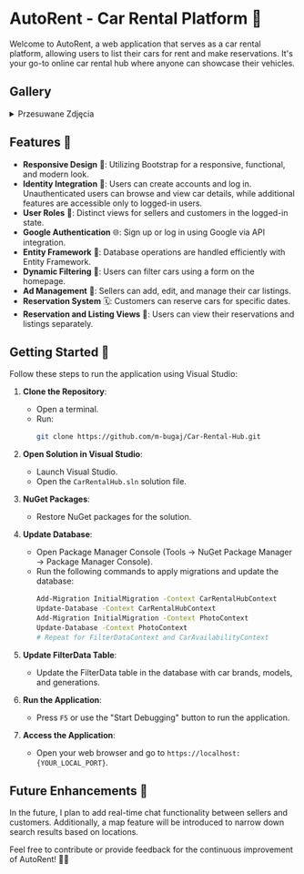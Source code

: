 # AutoRent - Car Rental Platform 🚗

Welcome to AutoRent, a web application that serves as a car rental platform, allowing users to list their cars for rent and make reservations. It's your go-to online car rental hub where anyone can showcase their vehicles.

## Gallery

<details>
  <summary>Przesuwane Zdjęcia</summary>

  ![Zdjęcie 1](Gallery/main_dashboard.png)
  ![Zdjęcie 2](Gallery/filter_form.png)
</details>


## Features 🌟

- **Responsive Design** 📱: Utilizing Bootstrap for a responsive, functional, and modern look.
- **Identity Integration** 🔐: Users can create accounts and log in. Unauthenticated users can browse and view car details, while additional features are accessible only to logged-in users.
- **User Roles** 👤: Distinct views for sellers and customers in the logged-in state.
- **Google Authentication** 🌐: Sign up or log in using Google via API integration.
- **Entity Framework** 🔄: Database operations are handled efficiently with Entity Framework.
- **Dynamic Filtering** 🎯: Users can filter cars using a form on the homepage.
- **Ad Management** 📝: Sellers can add, edit, and manage their car listings.
- **Reservation System** 🗓️: Customers can reserve cars for specific dates.
- **Reservation and Listing Views** 👀: Users can view their reservations and listings separately.

## Getting Started 🚀

Follow these steps to run the application using Visual Studio:

1. **Clone the Repository**:
   - Open a terminal.
   - Run:
     ```bash
     git clone https://github.com/m-bugaj/Car-Rental-Hub.git
     ```

2. **Open Solution in Visual Studio**:
   - Launch Visual Studio.
   - Open the `CarRentalHub.sln` solution file.

3. **NuGet Packages**:
   - Restore NuGet packages for the solution.

4. **Update Database**:
   - Open Package Manager Console (Tools -> NuGet Package Manager -> Package Manager Console).
   - Run the following commands to apply migrations and update the database:
     ```bash
     Add-Migration InitialMigration -Context CarRentalHubContext
     Update-Database -Context CarRentalHubContext
     Add-Migration InitialMigration -Context PhotoContext
     Update-Database -Context PhotoContext
     # Repeat for FilterDataContext and CarAvailabilityContext
     ```

5. **Update FilterData Table**:
   - Update the FilterData table in the database with car brands, models, and generations.

6. **Run the Application**:
   - Press `F5` or use the "Start Debugging" button to run the application.

7. **Access the Application**:
   - Open your web browser and go to `https://localhost:{YOUR_LOCAL_PORT}`.

## Future Enhancements 🚀

In the future, I plan to add real-time chat functionality between sellers and customers. Additionally, a map feature will be introduced to narrow down search results based on locations.

Feel free to contribute or provide feedback for the continuous improvement of AutoRent! 🚗✨
